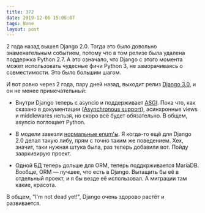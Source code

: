 ```yaml
---
title: 372
date: 2019-12-06 15:06:07
tags: None
layout: post
---
```


2 года назад вышел Django 2.0. Тогда это было довольно знаменательным событием, потому что в том релизе была удалена поддержка Python 2.7. А это означало, что Django с этого момента может использовать чудесные фичи Python 3, не заморачиваясь о совместимости. Это было большим шагом.

И вот ровно через 2 года, пару дней назад, выходит релиз [Django 3.0](https://docs.djangoproject.com/en/3.0/releases/3.0/), и он не менее примечательный:

+ Внутри Django теперь с asyncio и поддерживает [ASGI](https://asgi.readthedocs.io/en/latest/introduction.html). Пока что, как сказано в документации ([Asynchronous support](https://docs.djangoproject.com/en/3.0/topics/async/)), асинхронные views и middlewares нельзя, но скоро всё будет обязательно. В общем, asyncio поглощает Python.

+ В модели завезли [нормальные enum'ы](https://docs.djangoproject.com/en/3.0/ref/models/fields/#field-choices-enum-types). Я когда-то ещё для Django 2.0 делал такую либу, прям с точно таким же поведением. Хех, значит, таки нужная штука была, раз теперь добавили вот. Пойду заархивирую проект.

+ Одной БД теперь дольше для ORM, теперь поддкрживается MariaDB. Вообще, ORM — лучшее, что есть в Django. Вытащить бы её в отдельный проект, и я бы везде её использовал. А миграции там какие, красота.

В общем, "I'm not dead yet!", Django очень здорово растёт и развивается.

